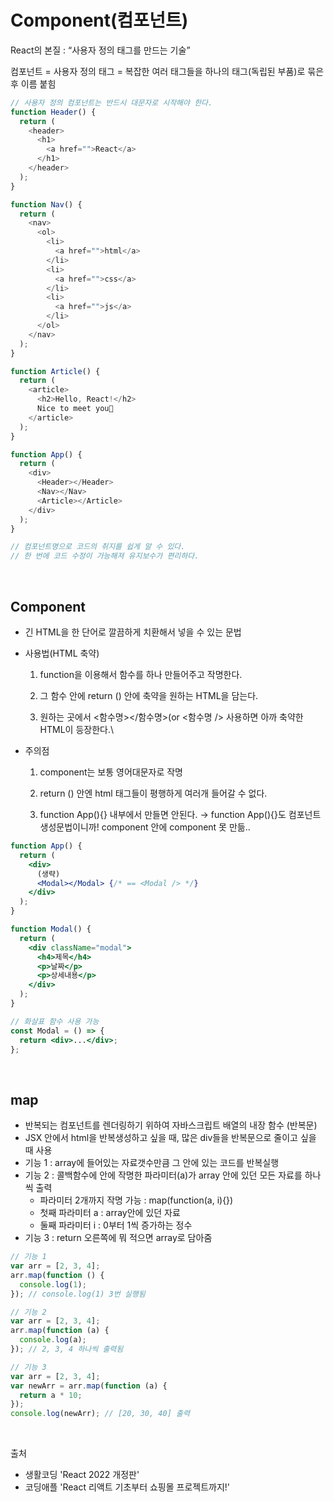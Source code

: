 # Component(컴포넌트)

React의 본질 : “사용자 정의 태그를 만드는 기술”

컴포넌트 = 사용자 정의 태그 = 복잡한 여러 태그들을 하나의 태그(독립된 부품)로 묶은 후 이름 붙힘

```javascript
// 사용자 정의 컴포넌트는 반드시 대문자로 시작해야 한다.
function Header() {
  return (
    <header>
      <h1>
        <a href="">React</a>
      </h1>
    </header>
  );
}

function Nav() {
  return (
    <nav>
      <ol>
        <li>
          <a href="">html</a>
        </li>
        <li>
          <a href="">css</a>
        </li>
        <li>
          <a href="">js</a>
        </li>
      </ol>
    </nav>
  );
}

function Article() {
  return (
    <article>
      <h2>Hello, React!</h2>
      Nice to meet you🙂
    </article>
  );
}

function App() {
  return (
    <div>
      <Header></Header>
      <Nav></Nav>
      <Article></Article>
    </div>
  );
}

// 컴포넌트명으로 코드의 취지를 쉽게 알 수 있다.
// 한 번에 코드 수정이 가능해져 유지보수가 편리하다.
```

<br>

## Component

- 긴 HTML을 한 단어로 깔끔하게 치환해서 넣을 수 있는 문법
- 사용법(HTML 축약)

  1. function을 이용해서 함수를 하나 만들어주고 작명한다.

  2. 그 함수 안에 return () 안에 축약을 원하는 HTML을 담는다.

  3. 원하는 곳에서 <함수명></함수명>(or <함수명 /> 사용하면 아까 축약한 HTML이 등장한다.\

- 주의점

  1. component는 보통 영어대문자로 작명

  2. return () 안엔 html 태그들이 평행하게 여러개 들어갈 수 없다.

  3. function App(){} 내부에서 만들면 안된다.
     → function App(){}도 컴포넌트 생성문법이니까! component 안에 component 못 만듦..

```jsx
function App() {
  return (
    <div>
      (생략)
      <Modal></Modal> {/* == <Modal /> */}
    </div>
  );
}

function Modal() {
  return (
    <div className="modal">
      <h4>제목</h4>
      <p>날짜</p>
      <p>상세내용</p>
    </div>
  );
}

// 화살표 함수 사용 가능
const Modal = () => {
  return <div>...</div>;
};
```

<br>

## map

- 반복되는 컴포넌트를 렌더링하기 위하여 자바스크립트 배열의 내장 함수 (반복문)
- JSX 안에서 html을 반복생성하고 싶을 때, 많은 div들을 반복문으로 줄이고 싶을 때 사용
- 기능 1 : array에 들어있는 자료갯수만큼 그 안에 있는 코드를 반복실행
- 기능 2 : 콜백함수에 안에 작명한 파라미터(a)가 array 안에 있던 모든 자료를 하나씩 출력
  - 파라미터 2개까지 작명 가능 : map(function(a, i){})
  - 첫째 파라미터 a : array안에 있던 자료
  - 둘째 파라미터 i : 0부터 1씩 증가하는 정수
- 기능 3 : return 오른쪽에 뭐 적으면 array로 담아줌

```jsx
// 기능 1
var arr = [2, 3, 4];
arr.map(function () {
  console.log(1);
}); // console.log(1) 3번 실행됨

// 기능 2
var arr = [2, 3, 4];
arr.map(function (a) {
  console.log(a);
}); // 2, 3, 4 하나씩 출력됨

// 기능 3
var arr = [2, 3, 4];
var newArr = arr.map(function (a) {
  return a * 10;
});
console.log(newArr); // [20, 30, 40] 출력
```

<br>

출처

- 생활코딩 'React 2022 개정판'
- 코딩애플 'React 리액트 기초부터 쇼핑몰 프로젝트까지!'
